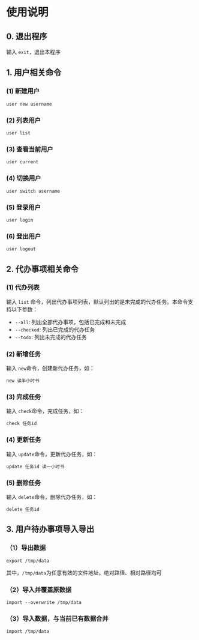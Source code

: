 # 使用说明

## 0. 退出程序

输入 `exit`，退出本程序

## 1. 用户相关命令

### (1) 新建用户

```
user new username
```

### (2) 列表用户

```shell
user list
```

### (3) 查看当前用户

```shell
user current
```

### (4) 切换用户

```shell
user switch username
```

### (5) 登录用户

```shell
user login
```

### (6) 登出用户

```shell
user logout
```


## 2. 代办事项相关命令

### (1) 代办列表

输入 `list` 命令，列出代办事项列表，默认列出的是未完成的代办任务。本命令支持以下参数：

- `--all`: 列出全部代办事项，包括已完成和未完成
- `--checked`: 列出已完成的代办任务
- `--todo`: 列出未完成的代办任务

### (2) 新增任务

输入 `new`命令，创建新代办任务，如：

```shell
new 读半小时书
```

### (3) 完成任务

输入 `check`命令，完成任务，如：

```shell
check 任务id
```

### (4) 更新任务

输入 `update`命令，更新代办任务，如：

```shell
update 任务id 读一小时书
```

### (5) 删除任务

输入 `delete`命令，删除代办任务，如：

```shell
delete 任务id
```

## 3. 用户待办事项导入导出

### （1）导出数据

```shell
export /tmp/data
```

其中，`/tmp/data`为任意有效的文件地址，绝对路径、相对路径均可

### （2）导入并覆盖原数据

```shell
import --overwrite /tmp/data
```

### （3）导入数据，与当前已有数据合并

```shell
import /tmp/data
```
